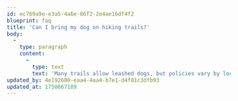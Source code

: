 ```yaml
---
id: ec769a9e-e3a5-4a6e-86f2-2e4ae16df4f2
blueprint: faq
title: 'Can I bring my dog on hiking trails?'
body:
  -
    type: paragraph
    content:
      -
        type: text
        text: 'Many trails allow leashed dogs, but policies vary by location. Always check regulations before bringing pets. Bring water for your dog, clean up waste, and keep dogs on designated trails to protect wildlife and vegetation.'
updated_by: 4e192680-eaa4-4aa4-b7e1-d4f81c3dfb93
updated_at: 1750867189
---
```

